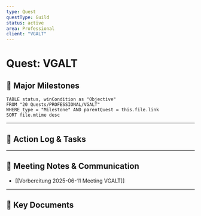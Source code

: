 ```yaml
---
type: Quest
questType: Guild
status: active
area: Professional
client: "VGALT"
---
```


# Quest: VGALT

## 🚀 Major Milestones

```dataview
TABLE status, winCondition as "Objective"
FROM "20 Quests/PROFESSIONAL/VGALT"
WHERE type = "Milestone" AND parentQuest = this.file.link
SORT file.mtime desc
```

---

## 📝 Action Log & Tasks


---
## 💬 Meeting Notes & Communication
- [[Vorbereitung 2025-06-11 Meeting VGALT]]

---
## 📎 Key Documents

